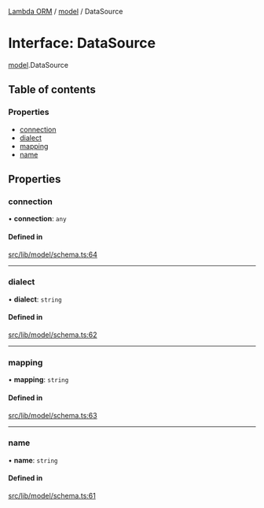 [Lambda ORM](../README.md) / [model](../modules/model.md) / DataSource

# Interface: DataSource

[model](../modules/model.md).DataSource

## Table of contents

### Properties

- [connection](model.DataSource.md#connection)
- [dialect](model.DataSource.md#dialect)
- [mapping](model.DataSource.md#mapping)
- [name](model.DataSource.md#name)

## Properties

### connection

• **connection**: `any`

#### Defined in

[src/lib/model/schema.ts:64](https://github.com/FlavioLionelRita/lambda-orm/blob/c5c7261/src/lib/model/schema.ts#L64)

___

### dialect

• **dialect**: `string`

#### Defined in

[src/lib/model/schema.ts:62](https://github.com/FlavioLionelRita/lambda-orm/blob/c5c7261/src/lib/model/schema.ts#L62)

___

### mapping

• **mapping**: `string`

#### Defined in

[src/lib/model/schema.ts:63](https://github.com/FlavioLionelRita/lambda-orm/blob/c5c7261/src/lib/model/schema.ts#L63)

___

### name

• **name**: `string`

#### Defined in

[src/lib/model/schema.ts:61](https://github.com/FlavioLionelRita/lambda-orm/blob/c5c7261/src/lib/model/schema.ts#L61)
